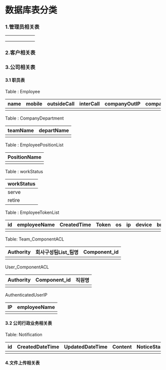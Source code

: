 # 数据库表分类

### 1.管理员相关表



|      |      |      |      |      |      |
| ---- | ---- | ---- | ---- | ---- | ---- |
|      |      |      |      |      |      |
|      |      |      |      |      |      |
|      |      |      |      |      |      |

### 2.客户相关表



### 3.公司相关表

#### 3.1 职员表

Table : Employee

| name | mobile | outsideCall | interCall | companyOutIP | companyInterIP | teamName | position | password | workStatus | Department |
| ---- | ------ | ----------- | --------- | ------------ | -------------- | -------- | -------- | -------- | ---------- | ---------- |
|      |        |             |           |              |                |          |          |          |            |            |

Table : CompanyDepartment

| teamName | departName |
| -------- | ---------- |
|          |            |

Table : EmployeePositionList

| PositionName |
| ------------ |
|              |

Table : workStatus

| workStatus |
| ---------- |
| serve      |
| retire     |

Table : EmployeeTokenList



| id   | employeeName | CreatedTime | Token | os   | ip   | device | browser | valid | updatedTime | rememberMe | session |
| ---- | ------------ | ----------- | ----- | ---- | ---- | ------ | ------- | ----- | ----------- | ---------- | ------- |
|      |              |             |       |      |      |        |         |       |             |            |         |



Table: Team_ComponentACL

| Authority | 회사구성팀List_팀명 | Component_id |
| --------- | ------------------- | ------------ |
|           |                     |              |

User_ComponentACL

| Authority | Component_id | 직원명 |
| --------- | ------------ | ------ |
|           |              |        |

AuthenticatedUserIP

| IP   | employeeName |
| ---- | ------------ |
|      |              |

#### 3.2 公司行政业务相关表

Table: Notification

| id   | CreatedDateTime | UpdatedDateTime | Content | NoticeStart | NoticeEnd | CreatedBy | Title | Deleted |
| ---- | --------------- | --------------- | ------- | ----------- | --------- | --------- | ----- | ------- |
|      |                 |                 |         |             |           |           |       |         |

#### 4.文件上传相关表